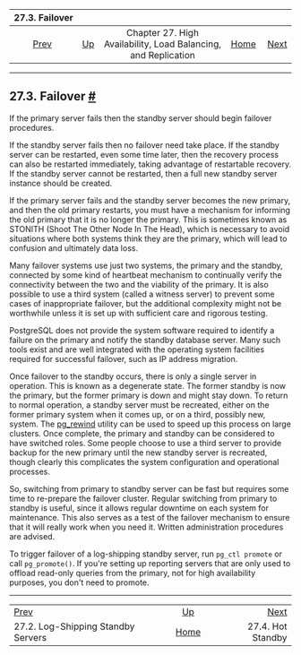 

|                          27.3. Failover                         |                                                                                               |                                                                |                                                       |                                               |
| :-------------------------------------------------------------: | :-------------------------------------------------------------------------------------------- | :------------------------------------------------------------: | ----------------------------------------------------: | --------------------------------------------: |
| [Prev](warm-standby.html "27.2. Log-Shipping Standby Servers")  | [Up](high-availability.html "Chapter 27. High Availability, Load Balancing, and Replication") | Chapter 27. High Availability, Load Balancing, and Replication | [Home](index.html "PostgreSQL 17devel Documentation") |  [Next](hot-standby.html "27.4. Hot Standby") |

***

## 27.3. Failover [#](#WARM-STANDBY-FAILOVER)

If the primary server fails then the standby server should begin failover procedures.

If the standby server fails then no failover need take place. If the standby server can be restarted, even some time later, then the recovery process can also be restarted immediately, taking advantage of restartable recovery. If the standby server cannot be restarted, then a full new standby server instance should be created.

If the primary server fails and the standby server becomes the new primary, and then the old primary restarts, you must have a mechanism for informing the old primary that it is no longer the primary. This is sometimes known as STONITH (Shoot The Other Node In The Head), which is necessary to avoid situations where both systems think they are the primary, which will lead to confusion and ultimately data loss.

Many failover systems use just two systems, the primary and the standby, connected by some kind of heartbeat mechanism to continually verify the connectivity between the two and the viability of the primary. It is also possible to use a third system (called a witness server) to prevent some cases of inappropriate failover, but the additional complexity might not be worthwhile unless it is set up with sufficient care and rigorous testing.

PostgreSQL does not provide the system software required to identify a failure on the primary and notify the standby database server. Many such tools exist and are well integrated with the operating system facilities required for successful failover, such as IP address migration.

Once failover to the standby occurs, there is only a single server in operation. This is known as a degenerate state. The former standby is now the primary, but the former primary is down and might stay down. To return to normal operation, a standby server must be recreated, either on the former primary system when it comes up, or on a third, possibly new, system. The [pg\_rewind](app-pgrewind.html "pg_rewind") utility can be used to speed up this process on large clusters. Once complete, the primary and standby can be considered to have switched roles. Some people choose to use a third server to provide backup for the new primary until the new standby server is recreated, though clearly this complicates the system configuration and operational processes.

So, switching from primary to standby server can be fast but requires some time to re-prepare the failover cluster. Regular switching from primary to standby is useful, since it allows regular downtime on each system for maintenance. This also serves as a test of the failover mechanism to ensure that it will really work when you need it. Written administration procedures are advised.

To trigger failover of a log-shipping standby server, run `pg_ctl promote` or call `pg_promote()`. If you're setting up reporting servers that are only used to offload read-only queries from the primary, not for high availability purposes, you don't need to promote.

***

|                                                                 |                                                                                               |                                               |
| :-------------------------------------------------------------- | :-------------------------------------------------------------------------------------------: | --------------------------------------------: |
| [Prev](warm-standby.html "27.2. Log-Shipping Standby Servers")  | [Up](high-availability.html "Chapter 27. High Availability, Load Balancing, and Replication") |  [Next](hot-standby.html "27.4. Hot Standby") |
| 27.2. Log-Shipping Standby Servers                              |                     [Home](index.html "PostgreSQL 17devel Documentation")                     |                             27.4. Hot Standby |
